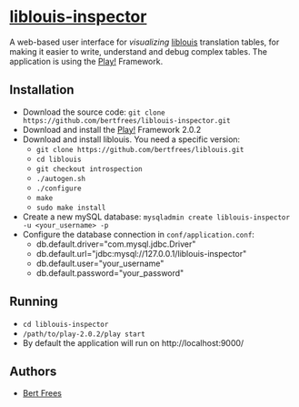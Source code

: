 [liblouis-inspector][]
======================

A web-based user interface for *visualizing* [liblouis][] translation tables,
for making it easier to write, understand and debug complex tables. The
application is using the [Play!][play] Framework.

Installation
------------

+ Download the source code: `git clone https://github.com/bertfrees/liblouis-inspector.git`
+ Download and install the [Play!][play] Framework 2.0.2
+ Download and install liblouis. You need a specific version:
  - `git clone https://github.com/bertfrees/liblouis.git`
  - `cd liblouis`
  - `git checkout introspection`
  - `./autogen.sh`
  - `./configure`
  - `make`
  - `sudo make install`
+ Create a new mySQL database: `mysqladmin create liblouis-inspector
  -u <your_username> -p`
+ Configure the database connection in `conf/application.conf`:
  - db.default.driver="com.mysql.jdbc.Driver"
  - db.default.url="jdbc:mysql://127.0.0.1/liblouis-inspector"
  - db.default.user="your_username"
  - db.default.password="your_password"

Running
-------

+ `cd liblouis-inspector`
+ `/path/to/play-2.0.2/play start`
+ By default the application will run on http://localhost:9000/

Authors
-------

+ [Bert Frees](http://github.com/bertfrees)

[liblouis-inspector]: http://github.com/bertfrees/liblouis-inspector
[liblouis]: http://code.google.com/p/liblouis
[play]: http://playframework.org
